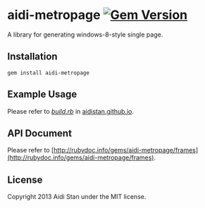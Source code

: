 aidi-metropage [![Gem Version](https://badge.fury.io/rb/aidi-metropage.png)](http://badge.fury.io/rb/aidi-metropage)
=======

A library for generating windows-8-style single page.


## Installation

	gem install aidi-metropage


## Example Usage

Please refer to 
[_build.rb_](https://github.com/aidistan/aidistan.github.io/blob/master/build.rb) in 
[aidistan.github.io](https://github.com/aidistan/aidistan.github.io).


## API Document

Please refer to
[http://rubydoc.info/gems/aidi-metropage/frames](http://rubydoc.info/gems/aidi-metropage/frames).


## License

Copyright 2013 Aidi Stan under the MIT license.
